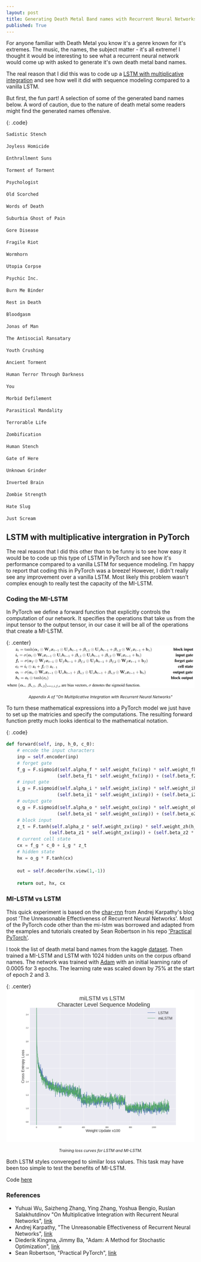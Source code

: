 ```yaml
---
layout: post
title: Generating Death Metal Band names with Recurrent Neural Networks
published: True
---
```


For anyone familiar with Death Metal you know it's a genre known for it's extremes. The music, the names, the subject matter - it's all extreme! I thought it would be interesting to see what a recurrent neural network would come up with asked to generate it's own death metal band names. 

The real reason that I did this was to code up a [LSTM with multiplicative integration](http://papers.nips.cc/paper/6215-on-multiplicative-integration-with-recurrent-neural-networks.pdf) and see how well it did with sequence modeling compared to a vanilla LSTM. 

But first, the fun part! A selection of some of the generated band names below. A word of caution, due to the nature of death metal some readers might find the generated names offensive. 

{: .code}
```
Sadistic Stench

Joyless Homicide 

Enthrallment Suns 

Torment of Torment 

Psychologist 

Old Scorched 

Words of Death 

Suburbia Ghost of Pain

Gore Disease

Fragile Riot

Wormhorn

Utopia Corpse 

Psychic Inc. 

Burn Me Binder

Rest in Death 

Bloodgasm

Jonas of Man 

The Antisocial Ransatary 

Youth Crushing 

Ancient Torment 

Human Terror Through Darkness 

You 

Morbid Defilement 

Parasitical Mandality

Terrorable Life

Zombification

Human Stench 

Gate of Here 

Unknown Grinder

Inverted Brain

Zombie Strength 

Hate Slug

Just Scream 
```

## LSTM with multiplicative intergration in PyTorch

The real reason that I did this other than to be funny is to see how easy it would be to code up this type of LSTM in PyTorch and see how it's performance compared to a vanilla LSTM for sequence modeling. I'm happy to report that coding this in PyTorch was a breeze! However, I didn't really see any improvement over a vanilla LSTM. Most likely this problem wasn't complex enough to really test the capacity of the MI-LSTM.

### Coding the MI-LSTM

In PyTorch we define a forward function that explicitly controls the computation of our network. It specifies the operations that take us from the input tensor to the output tensor, in our case it will be all of the operations that create a MI-LSTM. 

{: .center}
![MI-LSTM](../images/mi_lstm.png)
<p style="text-align:center; font-size:75%; font-style: italic;">Appendix A of "On Multiplicative Integration with Recurrent Neural Networks"</p>

To turn these mathematical expressions into a PyTorch model we just have to set up the matricies and specify the computations. The resulting forward function pretty much looks identical to the mathematical notation. 

{: .code}
```python
def forward(self, inp, h_0, c_0):
    # encode the input characters
    inp = self.encoder(inp)
    # forget gate
    f_g = F.sigmoid(self.alpha_f * self.weight_fx(inp) * self.weight_fh(h_0) +
                   (self.beta_f1 * self.weight_fx(inp)) + (self.beta_f2 * self.weight_fh(h_0)))
    # input gate
    i_g = F.sigmoid(self.alpha_i * self.weight_ix(inp) * self.weight_ih(h_0) +
                   (self.beta_i1 * self.weight_ix(inp)) + (self.beta_i2 * self.weight_ih(h_0)))
    # output gate
    o_g = F.sigmoid(self.alpha_o * self.weight_ox(inp) * self.weight_oh(h_0) +
                   (self.beta_o1 * self.weight_ox(inp)) + (self.beta_o2 * self.weight_oh(h_0)))
    # block input
    z_t = F.tanh(self.alpha_z * self.weight_zx(inp) * self.weight_zh(h_0) +
                (self.beta_z1 * self.weight_zx(inp)) + (self.beta_z2 * self.weight_zh(h_0)))
    # current cell state
    cx = f_g * c_0 + i_g * z_t
    # hidden state
    hx = o_g * F.tanh(cx)

    out = self.decoder(hx.view(1,-1))

    return out, hx, cx
```

### MI-LSTM vs LSTM

This quick experiment is based on the [char-rnn](https://karpathy.github.io/2015/05/21/rnn-effectiveness/) from Andrej Karpathy's blog post 'The Unreasonable Effectiveness of Recurrent Neural Networks'. Most of the PyTorch code other than the mi-lstm was borrowed and adapted from the examples and tutorials created by Sean Robertson in his repo ['Practical PyTorch'](https://github.com/spro/practical-pytorch). 

I took the list of death metal band names from the kaggle [dataset](https://www.kaggle.com/zhangjuefei/death-metal). Then trained a MI-LSTM and LSTM with 1024 hidden units on the corpus ofband names. The network was trained with [Adam](https://arxiv.org/abs/1412.6980) with an initial learning rate of 0.0005 for 3 epochs. The learning rate was scaled down by 75% at the start of epoch 2 and 3. 

{: .center}
![loss curves](../images/milstm_vs_lstm.png)
<p style="text-align:center; font-size:75%; font-style: italic;">Training loss curves for LSTM and MI-LSTM.</p>

Both LSTM styles convereged to similar loss values. This task may have been too simple to test the benefits of MI-LSTM.

Code [here](https://github.com/FlorianMuellerklein/death_metal_lstm)

### References

* Yuhuai Wu, Saizheng Zhang, Ying Zhang, Yoshua Bengio, Ruslan Salakhutdinov "On Multiplicative Integration with Recurrent Neural Networks", [link](http://papers.nips.cc/paper/6215-on-multiplicative-integration-with-recurrent-neural-networks.pdf)
* Andrej Karpathy, "The Unreasonable Effectiveness of Recurrent Neural Networks", [link](https://karpathy.github.io/2015/05/21/rnn-effectiveness/)
* Diederik Kingma, Jimmy Ba, "Adam: A Method for Stochastic Optimization", [link](https://arxiv.org/abs/1412.6980)
* Sean Robertson, "Practical PyTorch", [link](https://github.com/spro/practical-pytorch)

